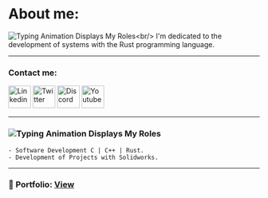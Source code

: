 # About me:
![Typing Animation Displays My Roles](https://readme-typing-svg.herokuapp.com?color=%503385ff&lines=Hello+I'm+Felix+Figueroa;Welcome+to+my+Github+profile.!;)<br/>
I'm dedicated to the development of systems with the Rust programming language.<br/>

<hr> 
<h3>Contact me:</h3>

<a href="https://www.linkedin.com/in/felix-manuel-figueroa-3b91551b/"><img alt="Linkedin" width="45px" src="https://img.icons8.com/stickers/45/000000/linkedin.png"/></a>
<a href="https://twitter.com/FelixM_Figueroa"><img alt="Twitter" width="45px" src="https://img.icons8.com/stickers/45/000000/twitter.png"/></a>
<img alt="Discord" width="45px" src="https://img.icons8.com/stickers/100/000000/discord.png"/>
<a href="https://www.youtube.com/channel/UCl51r-34GpQtP6WpqAR844Q"><img alt="Youtube" width="45px" src="https://img.icons8.com/stickers/45/000000/youtube-play.png"/></a>

<hr/> 

### ![Typing Animation Displays My Roles](https://readme-typing-svg.herokuapp.com?color=%503385ff&lines=Background+as+Engineer:;)

    - Software Development C | C++ | Rust.
    - Development of Projects with Solidworks.
    
<hr/> 

<h3>📢 Portfolio: <a style={{color:"#3385ff"}} href="https://fmfigueroa.github.io/Portfolio/">View</a></h3>
